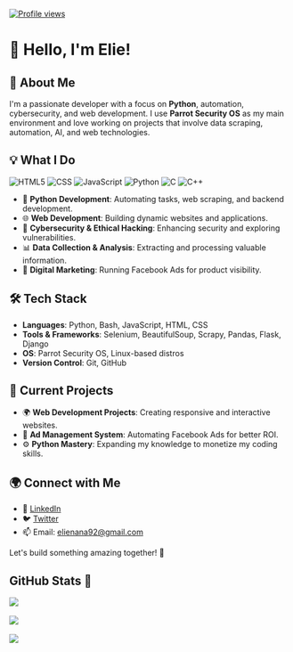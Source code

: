 [![Profile views](https://github.com/gayanvoice/my-profile-views-counter/blob/master/svg/951446214/badge.svg)](https://github.com/gayanvoice/my-profile-views-counter/blob/master/readme/951446214/week.md)

# 👋 Hello, I'm Elie!

## 🚀 About Me
I'm a passionate developer with a focus on **Python**, automation, cybersecurity, and web development. I use **Parrot Security OS** as my main environment and love working on projects that involve data scraping, automation, AI, and web technologies.

## 💡 What I Do
![HTML5](https://img.shields.io/badge/html5-%23E34F26.svg?style=for-the-badge&logo=html5&logoColor=white) ![CSS](https://img.shields.io/badge/css3-%231572B6.svg?style=for-the-badge&logo=css3&logoColor=white) ![JavaScript](https://img.shields.io/badge/javascript-%23323330.svg?style=for-the-badge&logo=javascript&logoColor=%23F7DF1E) ![Python](https://img.shields.io/badge/python-3670A0?style=for-the-badge&logo=python&logoColor=ffdd54) ![C](https://img.shields.io/badge/c-%2300599C.svg?style=for-the-badge&logo=c&logoColor=white) ![C++](https://img.shields.io/badge/c++-%2300599C.svg?style=for-the-badge&logo=c%2B%2B&logoColor=white)

- 🐍 **Python Development**: Automating tasks, web scraping, and backend development.
- 🌐 **Web Development**: Building dynamic websites and applications.
- 🔐 **Cybersecurity & Ethical Hacking**: Enhancing security and exploring vulnerabilities.
- 📊 **Data Collection & Analysis**: Extracting and processing valuable information.
- 📢 **Digital Marketing**: Running Facebook Ads for product visibility.

## 🛠️ Tech Stack
- **Languages**: Python, Bash, JavaScript, HTML, CSS
- **Tools & Frameworks**: Selenium, BeautifulSoup, Scrapy, Pandas, Flask, Django
- **OS**: Parrot Security OS, Linux-based distros
- **Version Control**: Git, GitHub

## 📌 Current Projects
- 🌍 **Web Development Projects**: Creating responsive and interactive websites.
- 📢 **Ad Management System**: Automating Facebook Ads for better ROI.
- ⚙️ **Python Mastery**: Expanding my knowledge to monetize my coding skills.

## 🌍 Connect with Me
- 💼 [LinkedIn](https://www.linkedin.com/in/nanaelie)
- 🐦 [Twitter](https://twitter.com/Garcon_Serieuxx)
- 📫 Email: elienana92@gmail.com


Let's build something amazing together! 🚀

## GitHub Stats 🌱
![](https://github-readme-stats.vercel.app/api/top-langs/?username=nanaelie&theme=transparent&hide_border=false&include_all_commits=false&count_private=false&layout=compact)<br/>
<br/>
![](https://github-readme-stats.vercel.app/api?username=nanaelie&theme=transparent&hide_border=false&include_all_commits=false&count_private=false)<br/>
<br/>
![](https://nirzak-streak-stats.vercel.app/?user=nanaelie&theme=transparent&hide_border=false)<br/>
